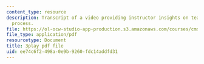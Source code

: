 ```yaml
---
content_type: resource
description: Transcript of a video providing instructor insights on teaching the iterative
  process.
file: https://ol-ocw-studio-app-production.s3.amazonaws.com/courses/cms-611j-creating-video-games-fall-2014/ee74c6f2498a0e9b9260fdc14addfd31_B3_z1qTD2ZE.pdf
file_type: application/pdf
resourcetype: Document
title: 3play pdf file
uid: ee74c6f2-498a-0e9b-9260-fdc14addfd31
---
```

